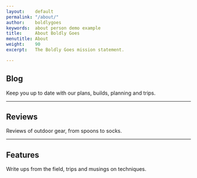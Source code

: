 ```yaml
---
layout:    default
permalink: "/about/"
author:    boldlygoes
keywords:  about person demo example
title:     About Boldly Goes
menutitle: About
weight:    90
excerpt:   The Boldly Goes mission statement.

---
```


## Blog

Keep you up to date with our plans, builds, planning and trips.

---

## Reviews

Reviews of outdoor gear, from spoons to socks.

---

## Features

Write ups from the field, trips and musings on techniques.